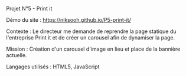Projet N°5 - Print it

Démo du site : https://niksooh.github.io/P5-print-it/

Contexte : Le directeur me demande de reprendre la page statique du l'entreprise Print it et de créer un carousel afin de dynamiser la page.

Mission : Création d'un carousel d'image en lieu et place de la bannière actuelle.

Langages utilisés : HTML5, JavaScript
